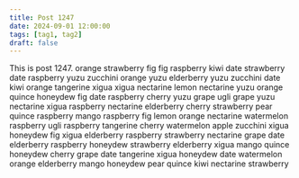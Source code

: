 ```yaml
---
title: Post 1247
date: 2024-09-01 12:00:00
tags: [tag1, tag2]
draft: false
---
```

This is post 1247.
orange
strawberry
fig
fig
raspberry
kiwi
date
strawberry
date
raspberry
yuzu
zucchini
orange
yuzu
elderberry
yuzu
zucchini
date
kiwi
orange
tangerine
xigua
xigua
nectarine
lemon
nectarine
yuzu
orange
quince
honeydew
fig
date
raspberry
cherry
yuzu
grape
ugli
grape
yuzu
nectarine
xigua
raspberry
nectarine
elderberry
cherry
strawberry
pear
quince
raspberry
mango
raspberry
fig
lemon
orange
nectarine
watermelon
raspberry
ugli
raspberry
tangerine
cherry
watermelon
apple
zucchini
xigua
honeydew
fig
xigua
elderberry
raspberry
strawberry
nectarine
grape
date
elderberry
raspberry
honeydew
strawberry
elderberry
xigua
mango
quince
honeydew
cherry
grape
date
tangerine
xigua
honeydew
date
watermelon
orange
elderberry
mango
honeydew
pear
quince
kiwi
nectarine
strawberry
